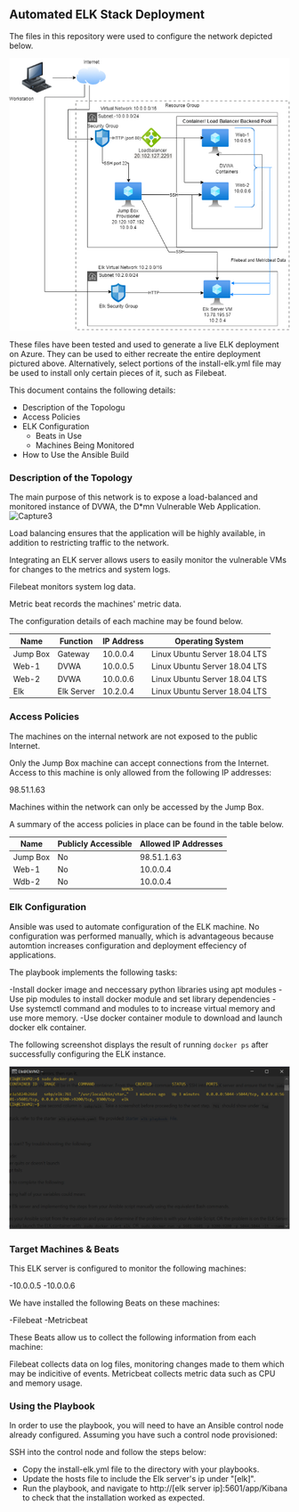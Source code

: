 ## Automated ELK Stack Deployment

The files in this repository were used to configure the network depicted below.

![alt text](https://github.com/gsahota13/congenial-octo-sniffle/blob/4cfc49d6539859789d8243db980c7994b34e3dd3/README/Images/diagram.png.png)

These files have been tested and used to generate a live ELK deployment on Azure. They can be used to either recreate the entire deployment pictured above. 
Alternatively, select portions of the install-elk.yml file may be used to install only certain pieces of it, such as Filebeat.


This document contains the following details:
- Description of the Topologu
- Access Policies
- ELK Configuration
  - Beats in Use
  - Machines Being Monitored
- How to Use the Ansible Build


### Description of the Topology

The main purpose of this network is to expose a load-balanced and monitored instance of DVWA, the D*mn Vulnerable Web Application.![Capture3](https://user-images.githubusercontent.com/89756795/147702813-38ffb28a-796e-4ca2-8b4a-350396785173.png)


Load balancing ensures that the application will be highly available, in addition to restricting traffic to the network.

Integrating an ELK server allows users to easily monitor the vulnerable VMs for changes to the metrics and system logs.

Filebeat monitors system log data.

Metric beat records the machines' metric data.

The configuration details of each machine may be found below.

| Name     | Function  | IP Address |      Operating System        |
|----------|-----------|------------|------------------------------|
| Jump Box | Gateway   | 10.0.0.4   | Linux Ubuntu Server 18.04 LTS|
| Web-1    | DVWA      | 10.0.0.5   | Linux Ubuntu Server 18.04 LTS|
| Web-2    | DVWA      | 10.0.0.6   | Linux Ubuntu Server 18.04 LTS|
| Elk      | Elk Server| 10.2.0.4   | Linux Ubuntu Server 18.04 LTS|

### Access Policies

The machines on the internal network are not exposed to the public Internet. 

Only the Jump Box machine can accept connections from the Internet. Access to this machine is only allowed from the following IP addresses:

98.51.1.63

Machines within the network can only be accessed by the Jump Box.

A summary of the access policies in place can be found in the table below.

| Name     | Publicly Accessible | Allowed IP Addresses |
|----------|---------------------|----------------------|
| Jump Box | No                  | 98.51.1.63           |
|  Web-1   | No                  | 10.0.0.4             |
|  Wdb-2   | No                  | 10.0.0.4             |

### Elk Configuration

Ansible was used to automate configuration of the ELK machine. No configuration was performed manually, 
which is advantageous because automtion increases configuration and deployment effeciency of applications.

The playbook implements the following tasks:

-Install docker image and neccessary python libraries using apt modules
-Use pip modules to install docker module and set library dependencies
-Use systemctl command and modules to to increase  virtual memory and use more memory.
-Use docker container module to download and launch docker elk container.

The following screenshot displays the result of running `docker ps` after successfully configuring the ELK instance.

![alt text](https://github.com/gsahota13/congenial-octo-sniffle/blob/4cfc49d6539859789d8243db980c7994b34e3dd3/README/Images/Day%201/Capture3.PNG)

### Target Machines & Beats
This ELK server is configured to monitor the following machines:

-10.0.0.5
-10.0.0.6

We have installed the following Beats on these machines:

-Filebeat
-Metricbeat

These Beats allow us to collect the following information from each machine:

Filebeat collects data on log files, monitoring changes made to them which may be indicitive of events.  Metricbeat collects metric data such as CPU and memory usage.

### Using the Playbook
In order to use the playbook, you will need to have an Ansible control node already configured. Assuming you have such a control node provisioned: 

SSH into the control node and follow the steps below:
- Copy the install-elk.yml file to the directory with your playbooks.
- Update the hosts file to include the Elk server's ip under "[elk]".
- Run the playbook, and navigate to http://[elk server ip]:5601/app/Kibana to check that the installation worked as expected.

